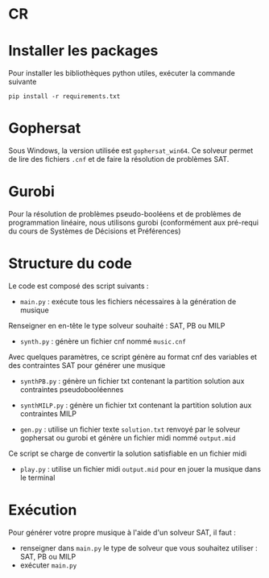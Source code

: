 # CR

# Installer les packages

Pour installer les bibliothèques python utiles, exécuter la commande suivante

`pip install -r requirements.txt`

# Gophersat

Sous Windows, la version utilisée est `gophersat_win64`. Ce solveur permet de lire des fichiers `.cnf` et de faire la résolution de problèmes SAT.

# Gurobi

Pour la résolution de problèmes pseudo-booléens et de problèmes de programmation linéaire, nous utilisons gurobi (conformément aux pré-requi du cours de Systèmes de Décisions et Préférences)

# Structure du code

Le code est composé des script suivants : 

- `main.py` : exécute tous les fichiers nécessaires à la génération de musique

Renseigner en en-tête le type solveur souhaité : SAT, PB ou MILP

- `synth.py` : génère un fichier cnf nommé `music.cnf`

Avec quelques paramètres, ce script génère au format cnf des variables et des contraintes SAT pour générer une musique

- `synthPB.py` : génère un fichier txt contenant la partition solution aux contraintes pseudobooléennes

- `synthMILP.py` : génère un fichier txt contenant la partition solution aux contraintes MILP

- `gen.py` : utilise un fichier texte `solution.txt` renvoyé par le solveur gophersat ou gurobi et génère un fichier midi nommé `output.mid`

Ce script se charge de convertir la solution satisfiable en un fichier midi

- `play.py` : utilise un fichier midi  `output.mid` pour en jouer la musique dans le terminal

# Exécution

Pour générer votre propre musique à l'aide d'un solveur SAT, il faut :

- renseigner dans `main.py` le type de solveur que vous souhaitez utiliser : SAT, PB ou MILP
- exécuter `main.py`
